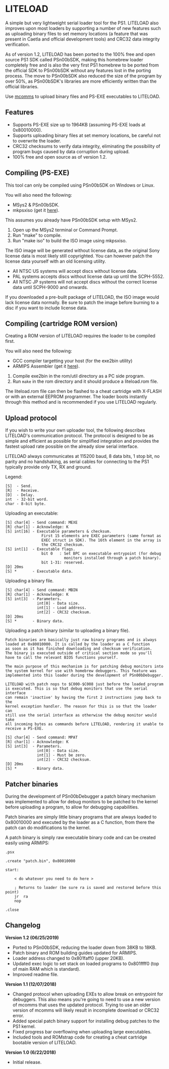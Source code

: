 # LITELOAD
A simple but very lightweight serial loader tool for the PS1. LITELOAD also
improves upon most loaders by supporting a number of new features such as
uploading binary files to set memory locations (a feature that was present
in Caetla and official development tools) and CRC32 data integrity
verification.

As of version 1.2, LITELOAD has been ported to the 100% free and open source
PS1 SDK called PSn00bSDK, making this homebrew loader completely free and is
also the very first PS1 homebrew to be ported from the official SDK to
PSn00bSDK without any features lost in the porting process. The move to
PSn00bSDK also reduced the size of the program by over 50%, as PSn00bSDK's
libraries are more efficiently written than the official libraries.

Use [mcomms](https://github.com/Lameguy64/mcomms) to upload binary files
and PS-EXE executables to LITELOAD.


## Features
* Supports PS-EXE size up to 1964KB (assuming PS-EXE loads at 0x80010000).
* Supports uploading binary files at set memory locations, be careful not
  to overwrite the loader.
* CRC32 checksums to verify data integrity, eliminating the possibility of
  program bugs caused by data corruption during upload.
* 100% free and open source as of version 1.2.


## Compiling (PS-EXE)
This tool can only be compiled using PSn00bSDK on Windows or Linux.

You will also need the following:
* MSys2 & PSn00bSDK.
* mkpsxiso (get it [here](https://github.com/Lameguy64/mkpsxiso)).

This assumes you already have PSn00bSDK setup with MSys2.

1. Open up the MSys2 terminal or Command Prompt.
2. Run "make" to compile.
3. Run "make iso" to build the ISO image using mkpsxiso.

The ISO image will be generated without license data, as the original Sony
license data is most likely still copyrighted. You can however patch the
license data yourself with an old licensing utility.

* All NTSC US systems will accept discs without license data.
* PAL systems accepts discs without license data up until the SCPH-5552.
* All NTSC JP systems will not accept discs without the correct license
  data until SCPH-9000 and onwards.

If you downloaded a pre-built package of LITELOAD, the ISO image would lack
license data normally. Be sure to patch the image before burning to a disc
if you want to include license data.


## Compiling (cartridge ROM version)
Creating a ROM version of LITELOAD requires the loader to be compiled first.

You will also need the following:
* GCC compiler targetting your host (for the exe2bin utility)
* ARMIPS Assembler (get it [here](https://github.com/kingcom/armips)).

1. Compile exe2bin in the rom/util directory as a PC side program.
2. Run `make` in the rom directory and it should produce a liteload.rom file.

The liteload.rom file can then be flashed to a cheat cartridge with X-FLASH
or with an external EEPROM programmer. The loader boots instantly through
this method and is recommended if you use LITELOAD regularly.


## Upload protocol
If you wish to write your own uploader tool, the following describes LITELOAD's
communication protocol. The protocol is designed to be as simple and efficient
as possible for simplified integration and provides the fastest upload rate
possible on the already slow serial interface.

LITELOAD always communicates at 115200 baud, 8 data bits, 1 stop bit, no parity
and no handshaking, as serial cables for connecting to the PS1 typically provide
only TX, RX and ground.

Legend:

	[S]  - Send.
	[R]  - Receive.
	[D]  - Delay.
	int  - 32-bit word.
	char - 8-bit byte.

Uploading an executable:

	[S] char[4] - Send command: MEXE
	[R] char[1] - Acknowledge: K
	[S] int[16] - Executable parameters & checksum.
					First 15 elements are EXEC parameters (same format as
					EXEC struct in SDK). The 16th element in the array is
					the CRC32 checksum.
	[S] int[1]	- Executable flags.
					bit 0   : Set BPC on executable entrypoint (for debug
					          monitors installed through a patch binary).
					bit 1-31: reserved.
	[D] 20ms
	[S] *       - Executable data.
	
Uploading a binary file.

	[S] char[4] - Send command: MBIN
	[R] char[1] - Acknowledge: K
	[S] int[3]  - Parameters.
				  int[0] - Data size.
				  int[1] - Load address.
				  int[2] - CRC32 checksum.
	[D] 20ms
	[S] *       - Binary data.
	
Uploading a patch binary (similar to uploading a binary file).

	Patch binaries are basically just raw binary programs and is always
	loaded at 0x80010000. It is called by the loader as a C function
	as soon as it has finished downloading and checksum verification.
	The binary is executed outside of critical section mode so you'll
	have to call the relevant BIOS functions yourself.
	
	The main purpose of this mechanism is for patching debug monitors into
	the system kernel for use with homebrew debuggers. This feature was
	implemented into this loader during the development of PSn00bDebugger.
	
	LITELOAD with patch nops to $C000-$C008 just before the loaded program
	is executed. This is so that debug monitors that use the serial interface
	can remain 'inactive' by having the first 2 instructions jump back to the
	kernel exception handler. The reason for this is so that the loader can
	still use the serial interface as otherwise the debug monitor would take
	all incoming bytes as commands before LITELOAD, rendering it unable to
	receive a PS-EXE.

	[S] char[4] - Send command: MPAT
	[R] char[1] - Acknowledge: K
	[S] int[3]  - Parameters.
				  int[0] - Data size.
				  int[1] - Must be zero.
				  int[2] - CRC32 checksum.
	[D] 20ms
	[S] *       - Binary data.

	
## Patcher binaries
During the development of PSn00bDebugger a patch binary mechanism was 
implemented to allow for debug monitors to be patched to the kernel before
uploading a program, to allow for debugging capabilities.

Patch binaries are simply little binary programs that are always loaded
to 0x80010000 and executed by the loader as a C function, from there the
patch can do modifications to the kernel.

A patch binary is simply raw executable binary code and can be created
easily using ARMIPS:
```
.psx

.create "patch.bin", 0x80010000

start:

	< do whatever you need to do here >
	
	; Returns to loader (be sure ra is saved and restored before this point)
	jr	ra
	nop
	
.close
```


## Changelog
**Version 1.2 (06/25/2019)**
* Ported to PSn00bSDK, reducing the loader down from 38KB to 18KB.
* Patch binary and ROM building guides updated for ARMIPS.
* Loader address changed to 0x801faff0 (upper 20KB).
* Updated exec logic to set stack on loaded programs to 0x801ffff0 
  (top of main RAM which is standard).
* Improved readme file.

**Version 1.1 (12/07/2018)**
* Changed protocol when uploading EXEs to allow break on entrypoint for
  debuggers. This also means you're going to need to use a new version of
  mcomms that uses the updated protocol. Trying to use an older version of
  mcomms will likely result in incomplete download or CRC32 error.
* Added special patch binary support for installing debug patches to the
  PS1 kernel.
* Fixed progress bar overflowing when uploading large executables.
* Included tools and ROMstrap code for creating a cheat cartridge bootable
  version of LITELOAD.

**Version 1.0 (6/22/2018)**
* Initial release.

